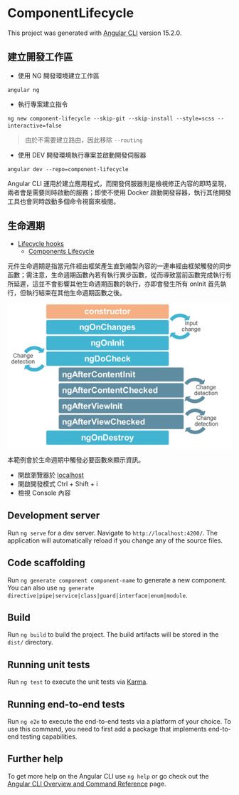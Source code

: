 # ComponentLifecycle

This project was generated with [Angular CLI](https://github.com/angular/angular-cli) version 15.2.0.

## 建立開發工作區

+ 使用 NG 開發環境建立工作區
```
angular ng
```

+ 執行專案建立指令
```
ng new component-lifecycle --skip-git --skip-install --style=scss --interactive=false
```
> 由於不需要建立路由，因此移除 ```--routing```

+ 使用 DEV 開發環境執行專案並啟動開發伺服器
```
angular dev --repo=component-lifecycle
```

Angular CLI 運用於建立應用程式，而開發伺服器則是檢視修正內容的即時呈現，兩者會是需要同時啟動的服務；即使不使用 Docker 啟動開發容器，執行其他開發工具也會同時啟動多個命令視窗來檢閱。

## 生命週期

+ [Lifecycle hooks](https://angular.io/guide/lifecycle-hooks)
  - [Components Lifecycle](https://worldline.github.io/angular-training/components/#lifecycle)

元件生命週期是指當元件經由框架產生直到繪製內容的一連串經由框架觸發的同步函數；需注意，生命週期函數內若有執行異步函數，從而導致當前函數完成執行有所延遲，這並不會影響其他生命週期函數的執行，亦即會發生所有 onInit 首先執行，但執行結束在其他生命週期函數之後。

![Angular 生命週期圖示](./img/angular-lifecycle.png)

本範例會於生命週期中觸發必要函數來顯示資訊。

+ 開啟瀏覽器於 [localhost](http://localhost/)
+ 開啟開發模式 Ctrl + Shift + i
+ 檢視 Console 內容

## Development server

Run `ng serve` for a dev server. Navigate to `http://localhost:4200/`. The application will automatically reload if you change any of the source files.

## Code scaffolding

Run `ng generate component component-name` to generate a new component. You can also use `ng generate directive|pipe|service|class|guard|interface|enum|module`.

## Build

Run `ng build` to build the project. The build artifacts will be stored in the `dist/` directory.

## Running unit tests

Run `ng test` to execute the unit tests via [Karma](https://karma-runner.github.io).

## Running end-to-end tests

Run `ng e2e` to execute the end-to-end tests via a platform of your choice. To use this command, you need to first add a package that implements end-to-end testing capabilities.

## Further help

To get more help on the Angular CLI use `ng help` or go check out the [Angular CLI Overview and Command Reference](https://angular.io/cli) page.
